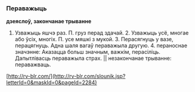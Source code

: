 ### Пераважыць
**дзеяслоў, закончанае трыванне**

1. Узважыць яшчэ раз. П. груз перад здачай. 2. Узважыць усё, многае або ўсіх, многіх. П. усе мяшкі з мукой. 3. Перасягнуць у вазе, перацягнуць. Адна шаля вагаў пераважыла другую. 4. пераноснае значэнне: Аказацца больш значным, важкім, перасіліць. Дапытлівасць пераважыла страх. || незакончанае трыванне: пераважваць.

<a rel="author">[http://rv-blr.com/](http://rv-blr.com/slounik.jsp?letterId=0&maskId=0&pageId=2284)</a>
